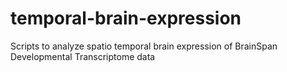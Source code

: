 # temporal-brain-expression
Scripts to analyze spatio temporal brain expression of BrainSpan Developmental Transcriptome data

